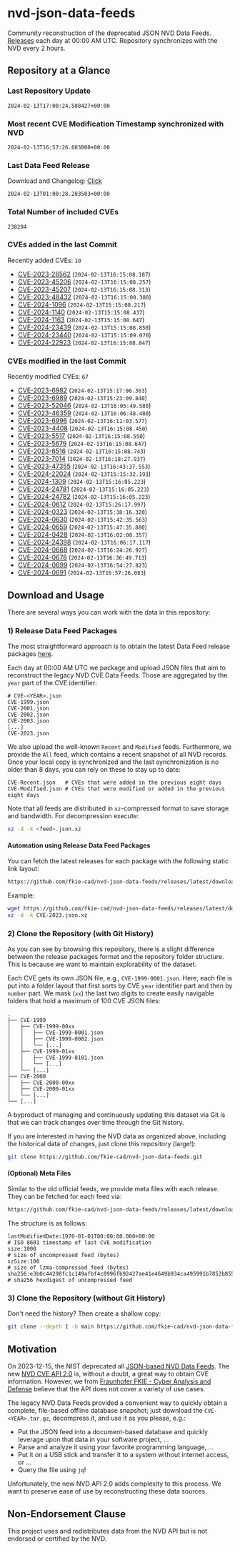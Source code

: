 # nvd-json-data-feeds

Community reconstruction of the deprecated JSON NVD Data Feeds. 
[Releases](https://github.com/fkie-cad/nvd-json-data-feeds/releases/latest) each day at 00:00 AM UTC.
Repository synchronizes with the NVD every 2 hours.

## Repository at a Glance

### Last Repository Update

```plain
2024-02-13T17:00:24.588427+00:00
```

### Most recent CVE Modification Timestamp synchronized with NVD

```plain
2024-02-13T16:57:26.083000+00:00
```

### Last Data Feed Release

Download and Changelog: [Click](https://github.com/fkie-cad/nvd-json-data-feeds/releases/latest)

```plain
2024-02-13T01:00:28.283503+00:00
```

### Total Number of included CVEs

```plain
238294
```

### CVEs added in the last Commit

Recently added CVEs: `10`

* [CVE-2023-26562](CVE-2023/CVE-2023-265xx/CVE-2023-26562.json) (`2024-02-13T16:15:08.187`)
* [CVE-2023-45206](CVE-2023/CVE-2023-452xx/CVE-2023-45206.json) (`2024-02-13T16:15:08.257`)
* [CVE-2023-45207](CVE-2023/CVE-2023-452xx/CVE-2023-45207.json) (`2024-02-13T16:15:08.313`)
* [CVE-2023-48432](CVE-2023/CVE-2023-484xx/CVE-2023-48432.json) (`2024-02-13T16:15:08.380`)
* [CVE-2024-1096](CVE-2024/CVE-2024-10xx/CVE-2024-1096.json) (`2024-02-13T15:15:08.217`)
* [CVE-2024-1140](CVE-2024/CVE-2024-11xx/CVE-2024-1140.json) (`2024-02-13T15:15:08.437`)
* [CVE-2024-1163](CVE-2024/CVE-2024-11xx/CVE-2024-1163.json) (`2024-02-13T15:15:08.647`)
* [CVE-2024-23439](CVE-2024/CVE-2024-234xx/CVE-2024-23439.json) (`2024-02-13T15:15:08.850`)
* [CVE-2024-23440](CVE-2024/CVE-2024-234xx/CVE-2024-23440.json) (`2024-02-13T15:15:09.070`)
* [CVE-2024-22923](CVE-2024/CVE-2024-229xx/CVE-2024-22923.json) (`2024-02-13T16:15:08.847`)


### CVEs modified in the last Commit

Recently modified CVEs: `67`

* [CVE-2023-6982](CVE-2023/CVE-2023-69xx/CVE-2023-6982.json) (`2024-02-13T15:17:06.363`)
* [CVE-2023-6989](CVE-2023/CVE-2023-69xx/CVE-2023-6989.json) (`2024-02-13T15:23:09.840`)
* [CVE-2023-52046](CVE-2023/CVE-2023-520xx/CVE-2023-52046.json) (`2024-02-13T16:05:49.580`)
* [CVE-2023-46359](CVE-2023/CVE-2023-463xx/CVE-2023-46359.json) (`2024-02-13T16:06:48.480`)
* [CVE-2023-6996](CVE-2023/CVE-2023-69xx/CVE-2023-6996.json) (`2024-02-13T16:11:03.577`)
* [CVE-2023-4408](CVE-2023/CVE-2023-44xx/CVE-2023-4408.json) (`2024-02-13T16:15:08.450`)
* [CVE-2023-5517](CVE-2023/CVE-2023-55xx/CVE-2023-5517.json) (`2024-02-13T16:15:08.550`)
* [CVE-2023-5679](CVE-2023/CVE-2023-56xx/CVE-2023-5679.json) (`2024-02-13T16:15:08.647`)
* [CVE-2023-6516](CVE-2023/CVE-2023-65xx/CVE-2023-6516.json) (`2024-02-13T16:15:08.743`)
* [CVE-2023-7014](CVE-2023/CVE-2023-70xx/CVE-2023-7014.json) (`2024-02-13T16:18:27.937`)
* [CVE-2023-47355](CVE-2023/CVE-2023-473xx/CVE-2023-47355.json) (`2024-02-13T16:43:37.553`)
* [CVE-2024-22024](CVE-2024/CVE-2024-220xx/CVE-2024-22024.json) (`2024-02-13T15:15:32.193`)
* [CVE-2024-1309](CVE-2024/CVE-2024-13xx/CVE-2024-1309.json) (`2024-02-13T15:16:05.223`)
* [CVE-2024-24781](CVE-2024/CVE-2024-247xx/CVE-2024-24781.json) (`2024-02-13T15:16:05.223`)
* [CVE-2024-24782](CVE-2024/CVE-2024-247xx/CVE-2024-24782.json) (`2024-02-13T15:16:05.223`)
* [CVE-2024-0612](CVE-2024/CVE-2024-06xx/CVE-2024-0612.json) (`2024-02-13T15:26:17.997`)
* [CVE-2024-0323](CVE-2024/CVE-2024-03xx/CVE-2024-0323.json) (`2024-02-13T15:38:16.320`)
* [CVE-2024-0630](CVE-2024/CVE-2024-06xx/CVE-2024-0630.json) (`2024-02-13T15:42:35.563`)
* [CVE-2024-0659](CVE-2024/CVE-2024-06xx/CVE-2024-0659.json) (`2024-02-13T15:47:35.880`)
* [CVE-2024-0428](CVE-2024/CVE-2024-04xx/CVE-2024-0428.json) (`2024-02-13T16:02:08.357`)
* [CVE-2024-24398](CVE-2024/CVE-2024-243xx/CVE-2024-24398.json) (`2024-02-13T16:06:17.117`)
* [CVE-2024-0668](CVE-2024/CVE-2024-06xx/CVE-2024-0668.json) (`2024-02-13T16:24:26.927`)
* [CVE-2024-0678](CVE-2024/CVE-2024-06xx/CVE-2024-0678.json) (`2024-02-13T16:36:49.713`)
* [CVE-2024-0699](CVE-2024/CVE-2024-06xx/CVE-2024-0699.json) (`2024-02-13T16:54:27.823`)
* [CVE-2024-0691](CVE-2024/CVE-2024-06xx/CVE-2024-0691.json) (`2024-02-13T16:57:26.083`)


## Download and Usage

There are several ways you can work with the data in this repository:

### 1) Release Data Feed Packages

The most straightforward approach is to obtain the latest Data Feed release packages [here](https://github.com/fkie-cad/nvd-json-data-feeds/releases/latest).

Each day at 00:00 AM UTC we package and upload JSON files that aim to reconstruct the legacy NVD CVE Data Feeds.
Those are aggregated by the `year` part of the CVE identifier:

```
# CVE-<YEAR>.json
CVE-1999.json
CVE-2001.json
CVE-2002.json
CVE-2003.json
[...]
CVE-2023.json
```

We also upload the well-known `Recent` and `Modified` feeds.
Furthermore, we provide the `All` feed, which contains a recent snapshot of all NVD records.
Once your local copy is synchronized and the last synchronization is no older than 8 days, you can rely on these to stay up to date:

```plain
CVE-Recent.json   # CVEs that were added in the previous eight days
CVE-Modified.json # CVEs that were modified or added in the previous eight days
```

Note that all feeds are distributed in `xz`-compressed format to save storage and bandwidth.
For decompression execute:

```sh
xz -d -k <feed>.json.xz
```


#### Automation using Release Data Feed Packages

You can fetch the latest releases for each package with the following static link layout:

```sh
https://github.com/fkie-cad/nvd-json-data-feeds/releases/latest/download/CVE-<YEAR>.json.xz
```

Example:

```sh
wget https://github.com/fkie-cad/nvd-json-data-feeds/releases/latest/download/CVE-2023.json.xz
xz -d -k CVE-2023.json.xz
```



### 2) Clone the Repository (with Git History)

As you can see by browsing this repository, there is a slight difference between the release packages format and the repository folder structure.
This is because we want to maintain explorability of the dataset.

Each CVE gets its own JSON file, e.g., `CVE-1999-0001.json`.
Here, each file is put into a folder layout that first sorts by CVE `year` identifier part and then by `number` part.
We mask (`xx`) the last two digits to create easily navigable folders that hold a maximum of 100 CVE JSON files:

```plain
.
├── CVE-1999
│   ├── CVE-1999-00xx
│   │   ├── CVE-1999-0001.json
│   │   ├── CVE-1999-0002.json
│   │   └── [...]
│   ├── CVE-1999-01xx
│   │   ├── CVE-1999-0101.json
│   │   └── [...]
│   └── [...]
├── CVE-2000
│   ├── CVE-2000-00xx
│   ├── CVE-2000-01xx
│   └── [...]
└── [...]
```

A byproduct of managing and continuously updating this dataset via Git is that we can track changes over time through the Git history.

If you are interested in having the NVD data as organized above, including the historical data of changes, just clone this repository (large!):

```sh
git clone https://github.com/fkie-cad/nvd-json-data-feeds.git
```

#### (Optional) Meta Files

Similar to the old official feeds, we provide meta files with each release. They can be fetched for each feed via:

```sh
https://github.com/fkie-cad/nvd-json-data-feeds/releases/latest/download/CVE-<YEAR>.meta
```

The structure is as follows:

```plain
lastModifiedDate:1970-01-01T00:00:00.000+00:00                          # ISO 8601 timestamp of last CVE modification
size:1000                                                               # size of uncompressed feed (bytes)
xzSize:100                                                              # size of lzma-compressed feed (bytes)
sha256:e3b0c44298fc1c149afbf4c8996fb92427ae41e4649b934ca495991b7852b855 # sha256 hexdigest of uncompressed feed
```


### 3) Clone the Repository (without Git History)

Don't need the history? Then create a shallow copy:

```sh
git clone --depth 1 -b main https://github.com/fkie-cad/nvd-json-data-feeds.git
```

## Motivation

On 2023-12-15, the NIST deprecated all [JSON-based NVD Data Feeds](https://nvd.nist.gov/vuln/data-feeds#divRetirementBanner-1).
The new [NVD CVE API 2.0](https://nvd.nist.gov/developers/vulnerabilities) is, without a doubt, a great way to obtain CVE information.
However, we from [Fraunhofer FKIE - Cyber Analysis and Defense](https://www.fkie.fraunhofer.de/en/departments/cad.html) believe that the API does not cover a variety of use cases.

The legacy NVD Data Feeds provided a convenient way to quickly obtain a complete, file-based offline database snapshot; just download the `CVE-<YEAR>.tar.gz`, decompress it, and use it as you please, e.g.:

* Put the JSON feed into a document-based database and quickly leverage upon that data in your software project, ...
* Parse and analyze it using your favorite programming language, ...
* Put it on a USB stick and transfer it to a system without internet access, or ...
* Query the file using `jq`!

Unfortunately, the new NVD API 2.0 adds complexity to this process.
We want to preserve ease of use by reconstructing these data sources.

## Non-Endorsement Clause

This project uses and redistributes data from the NVD API but is not endorsed or certified by the NVD.